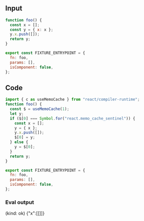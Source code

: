 
## Input

```javascript
function foo() {
  const x = [];
  const y = { x: x };
  y.x.push([]);
  return y;
}

export const FIXTURE_ENTRYPOINT = {
  fn: foo,
  params: [],
  isComponent: false,
};

```

## Code

```javascript
import { c as useMemoCache } from "react/compiler-runtime";
function foo() {
  const $ = useMemoCache(1);
  let y;
  if ($[0] === Symbol.for("react.memo_cache_sentinel")) {
    const x = [];
    y = { x };
    y.x.push([]);
    $[0] = y;
  } else {
    y = $[0];
  }
  return y;
}

export const FIXTURE_ENTRYPOINT = {
  fn: foo,
  params: [],
  isComponent: false,
};

```
      
### Eval output
(kind: ok) {"x":[[]]}